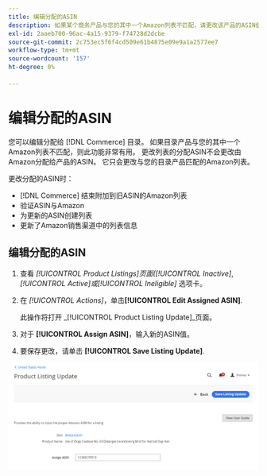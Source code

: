 ```yaml
---
title: 编辑分配的ASIN
description: 如果某个商务产品与您的其中一个Amazon列表不匹配，请更改该产品的ASIN值。
exl-id: 2aaeb700-96ac-4a15-9379-f74728d2dcbe
source-git-commit: 2c753ec5f6f4cd509e61b4875e09e9a1a2577ee7
workflow-type: tm+mt
source-wordcount: '157'
ht-degree: 0%

---
```


# 编辑分配的ASIN

您可以编辑分配给 [!DNL Commerce] 目录。 如果目录产品与您的其中一个Amazon列表不匹配，则此功能非常有用。 更改列表的分配ASIN不会更改由Amazon分配给产品的ASIN。 它只会更改与您的目录产品匹配的Amazon列表。

更改分配的ASIN时：

- [!DNL Commerce] 结束附加到旧ASIN的Amazon列表
- 验证ASIN与Amazon
- 为更新的ASIN创建列表
- 更新了Amazon销售渠道中的列表信息

## 编辑分配的ASIN

1. 查看 _[!UICONTROL Product Listings]_页面(_[!UICONTROL Inactive]_, _[!UICONTROL Active]_或_[!UICONTROL Ineligible]_ 选项卡。

1. 在 _[!UICONTROL Actions]_，单击&#x200B;**[!UICONTROL Edit Assigned ASIN]**.

   此操作将打开 _[!UICONTROL Product Listing Update]_页面。

1. 对于 **[!UICONTROL Assign ASIN]**，输入新的ASIN值。

1. 要保存更改，请单击 **[!UICONTROL Save Listing Update]**.

![编辑分配的ASIN](assets/amazon-assigned-asin-edit.png)
